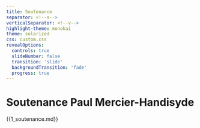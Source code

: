 ```yaml
---
title: Soutenance
separator: <!--s-->
verticalSeparator: <!--v-->
highlight-theme: monokai
theme: solarized
css: custom.css
revealOptions:
  controls: true
  slideNumber: false
  transition: 'slide'
  backgroundTransition: 'fade'
  progress: true
---
```


# Soutenance Paul Mercier-Handisyde

{{1_soutenance.md}}
